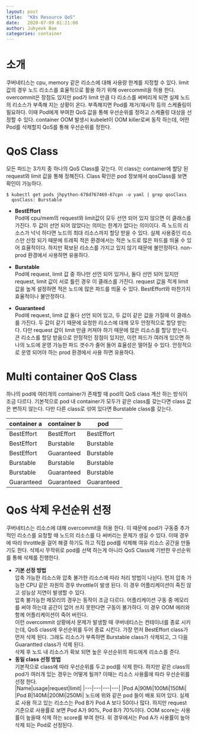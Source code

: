 ```yaml
---
layout: post
title:  "K8s Resource QoS"
date:   2020-07-09 01:21:00
author: Juhyeok Bae
categories: container
---
```

# 소개
쿠버네티스는 cpu, memory 같은 리소스에 대해 사용량 한계를 지정할 수 있다. limit 값의 경우 노드 리소스를 효율적으로 활용 하기 위해 overcommit을 허용 한다. overcommit은 장점도 있지만 pod가 limit 만큼 다 리소스를 써버리게 되면 실제 노드의 리소스가 부족해 지는 상황이 온다. 부족해지면 Pod를 제거/재시작 등의 스케쥴링이 필요하다. 이때 Pod에게 부여한 QoS 값을 통해 우선순위를 정하고 스케쥴링 대상을 선정할 수 있다. container OOM 발생시 kubelet이 OOM killer로써 동작 하는데, 어떤 Pod를 삭제할지 QoS를 통해 우선순위를 정한다.

# QoS Class
모든 파드는 3가지 중 하나의 QoS Class를 갖는다. 이 class는 container에 할당 된 request와 limit 값을 통해 정해진다. Class 확인은 pod 정보에서 qosClass를 보면 확인이 가능하다.
```
$ kubectl get pods jhpython-678d767469-67cpn -o yaml | grep qosClass
  qosClass: Burstable
```

- **BestEffort**  
  Pod에 cpu/mem의 request와 limit값이 모두 선언 되어 있지 않으면 이 클래스를 가진다. 두 값이 선언 되어 않았다는 의미는 한계가 없다는 의미이다. 즉 노드의 리소스가 넉넉 하다면 노드의 최대 리소스까지 할당 받을 수 있다. 실제 사용중인 리소스만 산정 되기 때문에 트레픽 적은 환경에서는 적은 노드로 많은 파드를 띄울 수 있어 효율적이다. 하지만 확보된 리소스를 가지고 있지 않기 때문에 불안정하다. non-prod 환경에서 사용하면 유용하다.

- **Burstable**  
  Pod에 request, limit 값 중 하나만 선언 되어 있거나, 둘다 선언 되어 있지만 request, limit 값이 서로 틀린 경우 이 클래스를 가진다. request 값을 적게 limit 값을 높게 설정하면 적은 노드에 많은 파드를 띄울 수 있다. BestEffort와 마찬가지 효율적이나 불안정하다.

- **Guaranteed**  
  Pod에 request, limit 값 둘다 선언 되어 있고, 두 값이 같은 값을 가질때 이 클래스를 가진다. 두 값이 같기 때문에 요청한 리소스에 대해 모두 안정적으로 할당 받는다. 다만 request 값이 limit 만큼 커져야 하기 때문에 많은 리소스를 할당 받는다. 큰 리소스를 할당 받음으로 안정적인 장점이 있지만, 이런 파드가 여러개 있으면 하나의 노드에 운영 가능한 파드 갯수가 줄어 들어 효율성은 떨어질 수 있다. 안정적으로 운영 되어야 하는 prod 환경에서 사용 하면 유용하다.

# Multi container QoS Class
하나의 pod에 여러개의 container가 존재할 때 pod의 QoS class 계산 하는 방식이 조금 다르다. 기본적으로 pod 내 container가 모두가 같은 class를 갖는다면 class 값은 변하지 않는다. 다만 다른 class로 섞여 있다면 Burstable class를 갖는다.


|container a|container b| pod|
|---|---|---|
|BestEffort|BestEffort|BestEffort|
|BestEffort|Burstable|Burstable|
|BestEffort|Guaranteed|Burstable|
|Burstable|Burstable|Burstable|
|Burstable|Guaranteed|Burstable|
|Guaranteed|Guaranteed|Guaranteed|

# QoS 삭제 우선순위 선정
쿠버네티스는 리소스에 대해 overcommit을 허용 한다. 이 때문에 pod가 구동중 추가적인 리소스를 요청할 때 노드의 리소스를 다 써버리는 문제가 생길 수 있다. 이때 경우에 따라 throttle을 걸어 해결 하기도 하고 직접 pod를 삭제해 여유 리소스 공간을 만들기도 한다. 삭제시 무작위로 pod를 선택 하는게 아니라 QoS Class에 기반한 우선순위를 통해 삭제를 진행한다.

- **기본 선정 방법**  
  압축 가능한 리소스와 압축 불가한 리소스에 따라 처리 방법이 나뉜다.
  먼저 압축 가능한 CPU 같은 자원의 경우 throttle이 발생 된다. 이 경우 어플리케이션이 죽진 않고 성능상 지연이 발생할 수 있다.  
  압축 불가능한 메모리의 경우는 동작이 조금 다르다. 어플리케이션 구동 중 메모리를 써야 하는데 공간이 없어 쓰지 못한다면 구동이 불가하다. 이 경우 OOM 에러와 함께 어플리케이션이 죽어 버린다.  
  이런 overcommit 상황에서 문제가 발생할 때 쿠버네티스는 컨테이너를 종료 시키는데, QoS class에 우선순위를 두어 종료 시킨다. 가장 먼저 BestEffort class가 먼저 삭제 된다. 그래도 리소스가 부족하면 Burstable class가 삭제되고, 그 다음 Guarantted class가 삭제 된다.  
  삭제 후 노드 내 리소스가 확보 되면 높은 우선순위의 파드에게 리소스를 준다.
- **동일 class 선정 방법**  
  기본적으로 class에 따라 우선순위를 두고 pod를 삭제 한다. 하지만 같은 class의 pod가 여러개 있는 경우는 어떻게 될까? 이때는 리소스 사용률에 따라 우선순위를 선정 한다.  
  |Name|usage|request|limit|
  |---|---|---|---|
  |Pod A|90Mi|100Mi|150Mi|
  |Pod B|140Mi|200Mi|250Mi|
  노드에 위와 같은 pod 들이 배포 되어 있다. 실제로 사용 하고 있는 리소스는 Pod B가 Pod A 보다 50이나 많다. 하지만 request 기준으로 사용률로 보면 Pod A가 90%, Pod B가 70%이다. OOM score는 사용률이 높을때 삭제 하는 score를 부여 한다. 위 경우에서는 Pod A가 사용률이 높아 삭제 되는 Pod로 선정된다.
